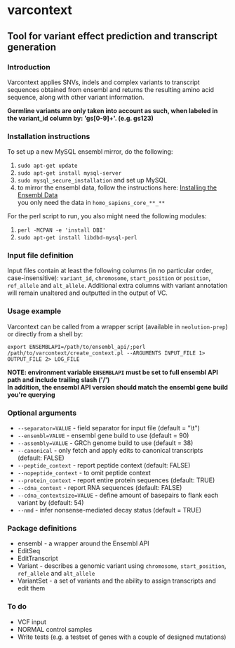 # varcontext
## Tool for variant effect prediction and transcript generation


### Introduction

Varcontext applies SNVs, indels and complex variants to transcript sequences obtained from ensembl and returns the resulting amino acid sequence, along with other variant information.  

**Germline variants are only taken into account as such, when labeled in the variant_id column by: 'gs[0-9]+'. (e.g. gs123)**


### Installation instructions

To set up a new MySQL ensembl mirror, do the following:

1. `sudo apt-get update`
2. `sudo apt-get install mysql-server`
3. `sudo mysql_secure_installation` and set up MySQL
4. to mirror the ensembl data, follow the instructions here: [Installing the Ensembl Data](http://www.ensembl.org/info/docs/webcode/mirror/install/ensembl-data.html)  
you only need the data in `homo_sapiens_core_**_**`

For the perl script to run, you also might need the following modules:

1. `perl -MCPAN -e 'install DBI'`
2. `sudo apt-get install libdbd-mysql-perl`


### Input file definition

Input files contain at least the following columns (in no particular order, 
case-insensitive): `variant_id`, `chromosome`, `start_position` or `position`, 
`ref_allele` and `alt_allele`.  Additional extra columns with variant annotation will 
remain unaltered and outputted in the output of VC.


### Usage example

Varcontext can be called from a wrapper script (available in `neolution-prep`) or directly 
from a shell by:

`export ENSEMBLAPI=/path/to/ensembl_api/;perl /path/to/varcontext/create_context.pl --ARGUMENTS INPUT_FILE 1> OUTPUT_FILE 2> LOG_FILE`

**NOTE: environment variable `ENSEMBLAPI` must be set to full ensembl API path and include trailing slash ('/')**   
**In addition, the ensembl API version should match the ensembl gene build you're querying**


### Optional arguments  

- `--separator=VALUE` - field separator for input file (default = "\t")
- `--ensembl=VALUE` - ensembl gene build to use (default = 90)
- `--assembly=VALUE` - GRCh genome build to use (default = 38)
- `--canonical` - only fetch and apply edits to canonical transcripts (default: FALSE)
- `--peptide_context` - report peptide context (default: FALSE)
- `--nopeptide_context` - to omit peptide context
- `--protein_context` - report entire protein sequences (default: TRUE)
- `--cdna_context` - report RNA sequences (default: FALSE)
- `--cdna_contextsize=VALUE` - define amount of basepairs to flank each variant by (default: 54)
- `--nmd` - infer nonsense-mediated decay status (default = TRUE)


### Package definitions

- ensembl - a wrapper around the Ensembl API
- EditSeq
- EditTranscript
- Variant - describes a genomic variant using `chromosome`, `start_position`, `ref_allele` and `alt_allele`
- VariantSet - a set of variants and the ability to assign transcripts and edit them


### To do

- VCF input 
- NORMAL control samples 
- Write tests (e.g. a testset of genes with a couple of designed mutations)
